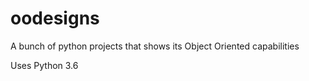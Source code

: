 # oodesigns

A bunch of python projects that shows its Object Oriented capabilities

Uses Python 3.6
